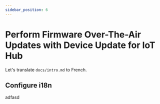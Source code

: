 ```yaml
---
sidebar_position: 6
---
```


# Perform Firmware Over-The-Air Updates with Device Update for IoT Hub

Let's translate `docs/intro.md` to French.

## Configure i18n

adfasd
